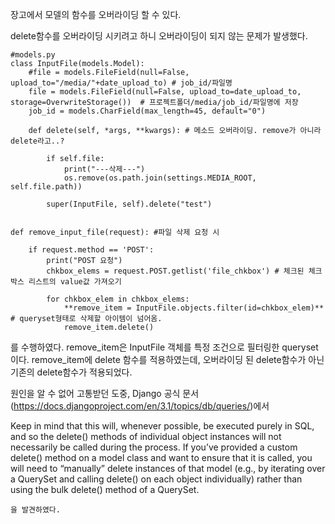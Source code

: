 
장고에서 모델의 함수를 오버라이딩 할 수 있다.

delete함수를 오버라이딩 시키려고 하니 오버라이딩이 되지 않는 문제가 발생했다.


```
#models.py
class InputFile(models.Model):
    #file = models.FileField(null=False, upload_to="/media/"+date_upload_to) # job_id/파일명
    file = models.FileField(null=False, upload_to=date_upload_to, storage=OverwriteStorage())  # 프로젝트폴더/media/job_id/파일명에 저장
    job_id = models.CharField(max_length=45, default="0")

    def delete(self, *args, **kwargs): # 메소드 오버라이딩. remove가 아니라 delete라고..?

        if self.file:
            print("---삭제---")
            os.remove(os.path.join(settings.MEDIA_ROOT, self.file.path))

        super(InputFile, self).delete("test")
```

```

def remove_input_file(request): #파일 삭제 요청 시

    if request.method == 'POST':
        print("POST 요청")
        chkbox_elems = request.POST.getlist('file_chkbox') # 체크된 체크박스 리스트의 value값 가져오기

        for chkbox_elem in chkbox_elems:
            **remove_item = InputFile.objects.filter(id=chkbox_elem)** # queryset형태로 삭제할 아이템이 넘어옴.
            remove_item.delete()

```
를 수행하였다.
remove_item은 InputFile 객체를 특정 조건으로 필터링한 queryset이다.
remove_item에 delete 함수를 적용하였는데, 오버라이딩 된 delete함수가 아닌 기존의 delete함수가 적용되었다.

원인을 알 수 없어 고통받던 도중, 
Django 공식 문서(https://docs.djangoproject.com/en/3.1/topics/db/queries/)에서 
>
Keep in mind that this will, whenever possible, be executed purely in SQL, 
and so the delete() methods of individual object instances will not necessarily be called during the process. 
If you’ve provided a custom delete() method on a model class and want to ensure that it is called, 
you will need to “manually” delete instances of that model 
(e.g., by iterating over a QuerySet and calling delete() on each object individually) 
rather than using the bulk delete() method of a QuerySet.
```
을 발견하였다.


